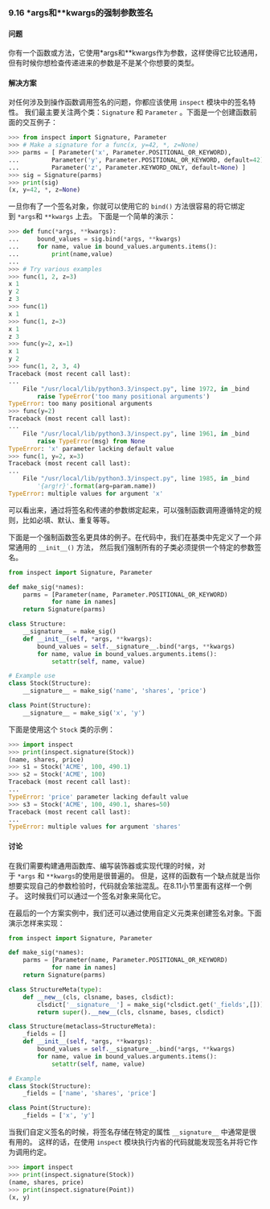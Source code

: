 ### 9.16 *args和**kwargs的强制参数签名

#### 问题

你有一个函数或方法，它使用*args和**kwargs作为参数，这样使得它比较通用， 但有时候你想检查传递进来的参数是不是某个你想要的类型。

#### 解决方案

对任何涉及到操作函数调用签名的问题，你都应该使用 `inspect` 模块中的签名特性。 我们最主要关注两个类：`Signature` 和 `Parameter` 。下面是一个创建函数前面的交互例子：

```python
>>> from inspect import Signature, Parameter
>>> # Make a signature for a func(x, y=42, *, z=None)
>>> parms = [ Parameter('x', Parameter.POSITIONAL_OR_KEYWORD),
...         Parameter('y', Parameter.POSITIONAL_OR_KEYWORD, default=42),
...         Parameter('z', Parameter.KEYWORD_ONLY, default=None) ]
>>> sig = Signature(parms)
>>> print(sig)
(x, y=42, *, z=None)
```

一旦你有了一个签名对象，你就可以使用它的 `bind()` 方法很容易的将它绑定到 `*args`和 `**kwargs` 上去。 下面是一个简单的演示：

```python
>>> def func(*args, **kwargs):
...     bound_values = sig.bind(*args, **kwargs)
...     for name, value in bound_values.arguments.items():
...         print(name,value)
...
>>> # Try various examples
>>> func(1, 2, z=3)
x 1
y 2
z 3
>>> func(1)
x 1
>>> func(1, z=3)
x 1
z 3
>>> func(y=2, x=1)
x 1
y 2
>>> func(1, 2, 3, 4)
Traceback (most recent call last):
...
    File "/usr/local/lib/python3.3/inspect.py", line 1972, in _bind
        raise TypeError('too many positional arguments')
TypeError: too many positional arguments
>>> func(y=2)
Traceback (most recent call last):
...
    File "/usr/local/lib/python3.3/inspect.py", line 1961, in _bind
        raise TypeError(msg) from None
TypeError: 'x' parameter lacking default value
>>> func(1, y=2, x=3)
Traceback (most recent call last):
...
    File "/usr/local/lib/python3.3/inspect.py", line 1985, in _bind
        '{arg!r}'.format(arg=param.name))
TypeError: multiple values for argument 'x'
```

可以看出来，通过将签名和传递的参数绑定起来，可以强制函数调用遵循特定的规则，比如必填、默认、重复等等。

下面是一个强制函数签名更具体的例子。在代码中，我们在基类中先定义了一个非常通用的 `__init__()` 方法， 然后我们强制所有的子类必须提供一个特定的参数签名。

```python
from inspect import Signature, Parameter

def make_sig(*names):
    parms = [Parameter(name, Parameter.POSITIONAL_OR_KEYWORD)
            for name in names]
    return Signature(parms)

class Structure:
    __signature__ = make_sig()
    def __init__(self, *args, **kwargs):
        bound_values = self.__signature__.bind(*args, **kwargs)
        for name, value in bound_values.arguments.items():
            setattr(self, name, value)

# Example use
class Stock(Structure):
    __signature__ = make_sig('name', 'shares', 'price')

class Point(Structure):
    __signature__ = make_sig('x', 'y')
```

下面是使用这个 `Stock` 类的示例：

```python
>>> import inspect
>>> print(inspect.signature(Stock))
(name, shares, price)
>>> s1 = Stock('ACME', 100, 490.1)
>>> s2 = Stock('ACME', 100)
Traceback (most recent call last):
...
TypeError: 'price' parameter lacking default value
>>> s3 = Stock('ACME', 100, 490.1, shares=50)
Traceback (most recent call last):
...
TypeError: multiple values for argument 'shares'
```

#### 讨论

在我们需要构建通用函数库、编写装饰器或实现代理的时候，对于 `*args` 和 `**kwargs`的使用是很普遍的。 但是，这样的函数有一个缺点就是当你想要实现自己的参数检验时，代码就会笨拙混乱。在8.11小节里面有这样一个例子。 这时候我们可以通过一个签名对象来简化它。

在最后的一个方案实例中，我们还可以通过使用自定义元类来创建签名对象。下面演示怎样来实现：

```python
from inspect import Signature, Parameter

def make_sig(*names):
    parms = [Parameter(name, Parameter.POSITIONAL_OR_KEYWORD)
            for name in names]
    return Signature(parms)

class StructureMeta(type):
    def __new__(cls, clsname, bases, clsdict):
        clsdict['__signature__'] = make_sig(*clsdict.get('_fields',[]))
        return super().__new__(cls, clsname, bases, clsdict)

class Structure(metaclass=StructureMeta):
    _fields = []
    def __init__(self, *args, **kwargs):
        bound_values = self.__signature__.bind(*args, **kwargs)
        for name, value in bound_values.arguments.items():
            setattr(self, name, value)

# Example
class Stock(Structure):
    _fields = ['name', 'shares', 'price']

class Point(Structure):
    _fields = ['x', 'y']
```

当我们自定义签名的时候，将签名存储在特定的属性 `__signature__` 中通常是很有用的。 这样的话，在使用 `inspect` 模块执行内省的代码就能发现签名并将它作为调用约定。

```python
>>> import inspect
>>> print(inspect.signature(Stock))
(name, shares, price)
>>> print(inspect.signature(Point))
(x, y)
```

